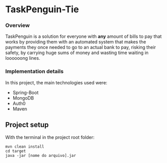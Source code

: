 # TaskPenguin-Tie
### Overview

TaskPenguin is a solution for everyone with **any** amount of bills to pay that works by providing them with an automated system that makes the payments they once needed to go to an actual bank to pay, risking their safety, by carrying huge sums of money and wasting time waiting in loooooong lines.

### Implementation details
In this project, the main technologies used were:
* Spring-Boot
* MongoDB
* Auth0
* Maven

## Project setup
With the terminal in the project root folder:
```
mvn clean install 
cd target
java -jar [nome do arquivo].jar
```
